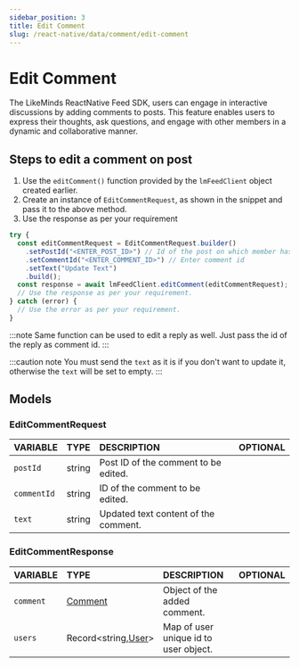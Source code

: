 ```yaml
---
sidebar_position: 3
title: Edit Comment
slug: /react-native/data/comment/edit-comment
---
```


# Edit Comment

The LikeMinds ReactNative Feed SDK, users can engage in interactive discussions by adding comments to posts. This feature enables users to express their thoughts, ask questions, and engage with other members in a dynamic and collaborative manner.

## Steps to edit a comment on post

1. Use the `editComment()` function provided by the `lmFeedClient` object created earlier.
2. Create an instance of `EditCommentRequest`, as shown in the snippet and pass it to the above method.
3. Use the response as per your requirement

```js
try {
  const editCommentRequest = EditCommentRequest.builder()
    .setPostId("<ENTER_POST_ID>") // Id of the post on which member has commented
    .setCommentId("<ENTER_COMMENT_ID>") // Enter comment id
    .setText("Update Text")
    .build();
  const response = await lmFeedClient.editComment(editCommentRequest);
  // Use the response as per your requirement.
} catch (error) {
  // Use the error as per your requirement.
}
```

:::note
Same function can be used to edit a reply as well. Just pass the id of the reply as comment id.
:::

:::caution note
You must send the `text` as it is if you don't want to update it, otherwise the `text` will be set to empty.
:::

## Models

### EditCommentRequest

| **VARIABLE** | **TYPE** | **DESCRIPTION**                      | **OPTIONAL** |
| :----------- | :------- | :----------------------------------- | :----------: |
| `postId`     | string   | Post ID of the comment to be edited. |              |
| `commentId`  | string   | ID of the comment to be edited.      |              |
| `text`       | string   | Updated text content of the comment. |              |

### EditCommentResponse

| **VARIABLE** | **TYPE**                                       | **DESCRIPTION**                       | **OPTIONAL** |
| :----------- | :--------------------------------------------- | :------------------------------------ | :----------: |
| `comment`    | [Comment](../Models/comment-model.md)          | Object of the added comment.          |              |
| `users`      | Record<string,[User](../Models/user-model.md)> | Map of user unique id to user object. |              |
